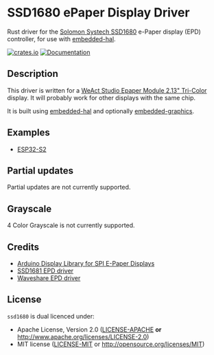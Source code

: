 # SSD1680 ePaper Display Driver

Rust driver for the [Solomon Systech SSD1680][SSD1680] e-Paper display (EPD)
controller, for use with [embedded-hal].

[![crates.io](https://img.shields.io/crates/v/ssd1680.svg)](https://crates.io/crates/ssd1680)
[![Documentation](https://docs.rs/ssd1680/badge.svg)](https://docs.rs/ssd1680/)


## Description

This driver is written for a [WeAct Studio Epaper Module 2.13" Tri-Color][tricolor] display.
It will probably work for other displays with the same chip.

It is built using [embedded-hal] and optionally [embedded-graphics]. 

## Examples
* [ESP32-S2](https://github.com/ScottCUSA/magtag_esp_hal)

## Partial updates
Partial updates are not currently supported.

## Grayscale
4 Color Grayscale is not currently supported.

## Credits

* [Arduino Display Library for SPI E-Paper Displays](https://github.com/ZinggJM/GxEPD2)
* [SSD1681 EPD driver](https://github.com/afajl/ssd1681)
* [Waveshare EPD driver](https://github.com/caemor/epd-waveshare)

## License

`ssd1680` is dual licenced under:

- Apache License, Version 2.0 ([LICENSE-APACHE](LICENSE-APACHE) **or**
  http://www.apache.org/licenses/LICENSE-2.0)
- MIT license ([LICENSE-MIT](LICENSE-MIT) or http://opensource.org/licenses/MIT)

[embedded-hal]: https://crates.io/crates/embedded-hal
[embedded-graphics]: https://github.com/embedded-graphics/embedded-graphics
[LICENSE-APACHE]: https://github.com/mbv/ssd1675/blob/master/LICENSE-APACHE
[LICENSE-MIT]: https://github.com/mbv/ssd1675/blob/master/LICENSE-MIT
[SSD1680]: https://www.solomon-systech.com/product/ssd1680
[hardware problem]: https://forums.adafruit.com/viewtopic.php?f=47&t=146252&p=722909&hilit=partial+update#p722957.
[tricolor]: https://www.aliexpress.com/item/1005004644515880.html

